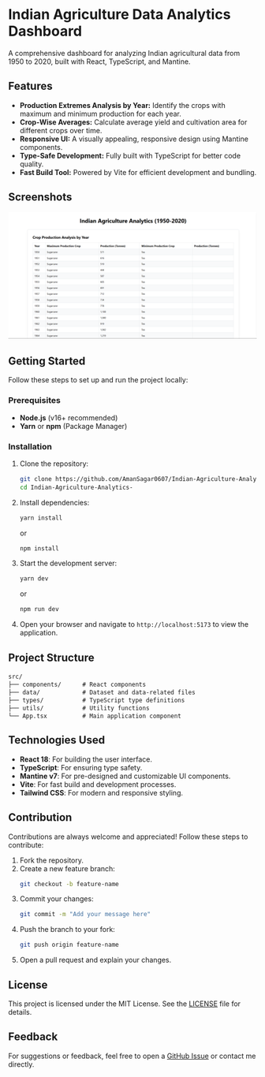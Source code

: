 # Indian Agriculture Data Analytics Dashboard

A comprehensive dashboard for analyzing Indian agricultural data from 1950 to 2020, built with React, TypeScript, and Mantine.

## Features

- **Production Extremes Analysis by Year:** Identify the crops with maximum and minimum production for each year.
- **Crop-Wise Averages:** Calculate average yield and cultivation area for different crops over time.
- **Responsive UI:** A visually appealing, responsive design using Mantine components.
- **Type-Safe Development:** Fully built with TypeScript for better code quality.
- **Fast Build Tool:** Powered by Vite for efficient development and bundling.

## Screenshots

![Crop Production Analysis](https://github.com/AmanSagar0607/Indian-Agriculture-Analytics-/blob/main/Indian%20Agriculture%20Data%20Analytics%20Dashboard.png)

## Getting Started

Follow these steps to set up and run the project locally:

### Prerequisites

- **Node.js** (v16+ recommended)
- **Yarn** or **npm** (Package Manager)

### Installation

1. Clone the repository:
   ```bash
   git clone https://github.com/AmanSagar0607/Indian-Agriculture-Analytics-
   cd Indian-Agriculture-Analytics-
   ```

2. Install dependencies:
   ```bash
   yarn install
   ```
   or
   ```bash
   npm install
   ```

3. Start the development server:
   ```bash
   yarn dev
   ```
   or
   ```bash
   npm run dev
   ```

4. Open your browser and navigate to `http://localhost:5173` to view the application.

## Project Structure

```
src/
├── components/      # React components
├── data/            # Dataset and data-related files
├── types/           # TypeScript type definitions
├── utils/           # Utility functions
└── App.tsx          # Main application component
```

## Technologies Used

- **React 18**: For building the user interface.
- **TypeScript**: For ensuring type safety.
- **Mantine v7**: For pre-designed and customizable UI components.
- **Vite**: For fast build and development processes.
- **Tailwind CSS**: For modern and responsive styling.

## Contribution

Contributions are always welcome and appreciated! Follow these steps to contribute:

1. Fork the repository.
2. Create a new feature branch:
   ```bash
   git checkout -b feature-name
   ```
3. Commit your changes:
   ```bash
   git commit -m "Add your message here"
   ```
4. Push the branch to your fork:
   ```bash
   git push origin feature-name
   ```
5. Open a pull request and explain your changes.

## License

This project is licensed under the MIT License. See the [LICENSE](LICENSE) file for details.

## Feedback

For suggestions or feedback, feel free to open a [GitHub Issue](https://github.com/AmanSagar0607/Indian-Agriculture-Analytics-/issues) or contact me directly.
